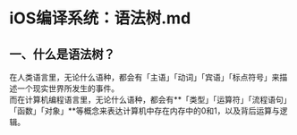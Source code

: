 # iOS编译系统：语法树.md

## 一、什么是语法树？

在人类语言里，无论什么语种，都会有「主语」「动词」「宾语」「标点符号」来描述一个现实世界所发生的事件。  
而在计算机编程语言里，无论什么语种，都会有**「类型」「运算符」「流程语句」「函数」「对象」**等概念来表达计算机中存在内存中的0和1，以及背后运算与逻辑。

